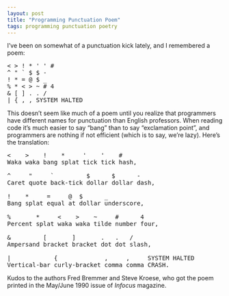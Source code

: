 ```yaml
---
layout: post
title: "Programming Punctuation Poem"
tags: programming punctuation poetry
---
```


I’ve been on somewhat of a punctuation kick lately, and I remembered a poem:

<pre>
< > ! * ' ' #
^ " ` $ $ -
! * = @ $ _
% * < > ~ # 4
& [ ] . . /
| { , , SYSTEM HALTED
</pre>

This doesn’t seem like much of a poem until you realize that programmers have different names for punctuation than English professors. When reading code it’s much easier to say “bang” than to say “exclamation point”, and programmers are nothing if not efficient (which is to say, we’re lazy). Here’s the translation: 

<pre>
<    >    !    *     '    '    #
Waka waka bang splat tick tick hash,

^     "     `         $      $      -
Caret quote back-tick dollar dollar dash,

!    *     =     @  $      _
Bang splat equal at dollar underscore,

%       *     <    >    ~     #      4
Percent splat waka waka tilde number four,

&         [       ]       .   .   /
Ampersand bracket bracket dot dot slash,

|            {             ,     ,     SYSTEM HALTED
Vertical-bar curly-bracket comma comma CRASH.
</pre>

Kudos to the authors Fred Bremmer and Steve Kroese, who got the poem printed in the May/June 1990 issue of <i>Infocus</i> magazine.